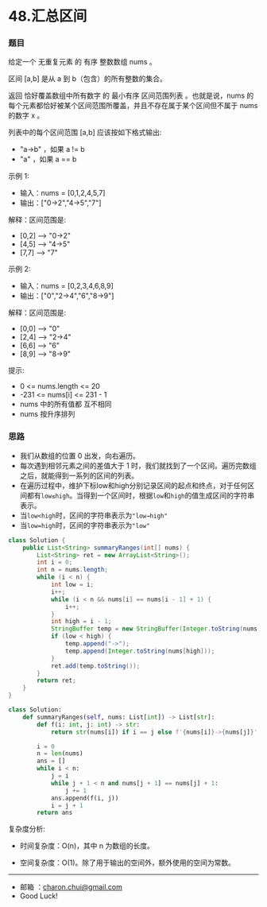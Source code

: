 48.汇总区间
===


### 题目


给定一个 无重复元素 的 有序 整数数组 nums 。     

区间 [a,b] 是从 a 到 b（包含）的所有整数的集合。      

返回 恰好覆盖数组中所有数字 的 最小有序 区间范围列表 。也就是说，nums 的每个元素都恰好被某个区间范围所覆盖，并且不存在属于某个区间但不属于 nums 的数字 x 。    

列表中的每个区间范围 [a,b] 应该按如下格式输出:     

- "a->b" ，如果 a != b
- "a" ，如果 a == b
 

示例 1:   

- 输入：nums = [0,1,2,4,5,7]
- 输出：["0->2","4->5","7"]

解释：区间范围是:   
- [0,2] --> "0->2"
- [4,5] --> "4->5"
- [7,7] --> "7"

示例 2:    

- 输入：nums = [0,2,3,4,6,8,9]
- 输出：["0","2->4","6","8->9"]

解释：区间范围是:     

- [0,0] --> "0"
- [2,4] --> "2->4"
- [6,6] --> "6"
- [8,9] --> "8->9"
 

提示:    

- 0 <= nums.length <= 20
- -231 <= nums[i] <= 231 - 1
- nums 中的所有值都 互不相同
- nums 按升序排列


### 思路


- 我们从数组的位置 0 出发，向右遍历。     
- 每次遇到相邻元素之间的差值大于 1 时，我们就找到了一个区间。遍历完数组之后，就能得到一系列的区间的列表。     
- 在遍历过程中，维护下标low和high分别记录区间的起点和终点，对于任何区间都有`low≤high`。当得到一个区间时，根据`low`和`high`的值生成区间的字符串表示。     
- 当`low<high`时，区间的字符串表示为`"low→high"`      
- 当`low=high`时，区间的字符串表示为`"low"`     

```java
class Solution {
    public List<String> summaryRanges(int[] nums) {
        List<String> ret = new ArrayList<String>();
        int i = 0;
        int n = nums.length;
        while (i < n) {
            int low = i;
            i++;
            while (i < n && nums[i] == nums[i - 1] + 1) {
                i++;
            }
            int high = i - 1;
            StringBuffer temp = new StringBuffer(Integer.toString(nums[low]));
            if (low < high) {
                temp.append("->");
                temp.append(Integer.toString(nums[high]));
            }
            ret.add(temp.toString());
        }
        return ret;
    }
}
```


```python
class Solution:
    def summaryRanges(self, nums: List[int]) -> List[str]:
        def f(i: int, j: int) -> str:
            return str(nums[i]) if i == j else f'{nums[i]}->{nums[j]}'

        i = 0
        n = len(nums)
        ans = []
        while i < n:
            j = i
            while j + 1 < n and nums[j + 1] == nums[j] + 1:
                j += 1
            ans.append(f(i, j))
            i = j + 1
        return ans
```

复杂度分析:     

- 时间复杂度：O(n)，其中 n 为数组的长度。

- 空间复杂度：O(1)。除了用于输出的空间外，额外使用的空间为常数。





















---
- 邮箱 ：charon.chui@gmail.com  
- Good Luck! 

	
